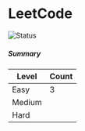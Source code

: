 # LeetCode

![Status](https://img.shields.io/badge/status-2%2F329-brightgreen.svg)

##### Summary

| Level  | Count|
|--------|------|
| Easy   |  3   |
| Medium |      |
| Hard   |      |
